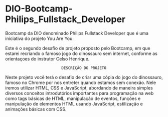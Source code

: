 # DIO-Bootcamp-Philips_Fullstack_Developer
Bootcamp da DIO denominado Philips Fullstack Developer que é uma iniciativa do projeto You Are You. 

Este é o segundo desafio de projeto proposto pelo Bootcamp, em que estarei recriando o famoso jogo do dinossauro sem internet, conforme as orientaçoes do instrutor Celso Henrique.

                             DESCRIÇÃO DO PROJETO
Neste projeto você terá o desafio de criar uma cópia do jogo do dinossauro, famoso no Chrome por nos entreter quando estamos sem conexão. Nele iremos utilizar HTML, CSS e JavaScript, abordando de maneira simples diversos conceitos introdutórios importantes para programação na web como tags básicas de HTML, manipulação de eventos, funções e manipulação de elementos HTML usando JavaScript, estilização e animações básicas com CSS.


